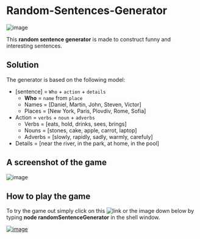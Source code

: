 # Random-Sentences-Generator

![image](https://user-images.githubusercontent.com/114098743/208356932-eb2cad84-7a40-4118-ac0b-9e078c2c267d.png)

This **random sentence generator** is made to construct funny and interesting sentences.

## Solution

The generator is based on the following model:

* [sentence] = `Who` + `action` + `details`
   *  **Who** = `name` from `place`
   *  Names = [Daniel, Martin, John, Steven, Victor]
   *  Places = [New York, Paris, Plovdiv, Rome, Sofia]
* Action = `verbs` + `noun` + `adverbs` 
   * Verbs = [eats, hold, drinks, sees, brings]
   * Nouns = [stones, cake, apple, carrot, laptop]
   * Adverbs = [slowly, rapidly, sadly, warmly, carefuly]
* Details = [near the river, in the park, at home, in the pool]

## A screenshot of the game 

![image](https://user-images.githubusercontent.com/114098743/208358896-f580335a-7752-4d21-ac65-7046d63f7da6.png)

## How to play the game

To try the game out simply click on this ![link](https://replit.com/@DanielPopov2/RandomSentenceGenerator#randomSentenceGenerator.js) or the image down below by typing **node randomSentenceGenerator** in the shell window.

[![image]((https://user-images.githubusercontent.com/114098743/208359563-05a210c8-2912-4427-8502-6f426e4c39a7.png)
)](https://replit.com/@DanielPopov2/RandomSentenceGenerator#randomSentenceGenerator.js)

